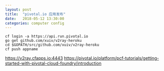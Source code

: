 ```yaml
---
layout: post
title:  "pivotal.io 应用发布"
date:   2018-05-12 13:30:00
categories: computer config
---
```


```
cf login -a https://api.run.pivotal.io
go get github.com/xuiv/v2ray-heroku
cd $GOPATH/src/github.com/xuiv/v2ray-heroku
cf push appname
```
https://v2ray.cfapps.io:4443
https://pivotal.io/platform/pcf-tutorials/getting-started-with-pivotal-cloud-foundry/introduction
